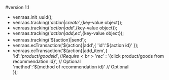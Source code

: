 #version 1.1
- venraas.init_uuid();
- venraas.tracking('${action}|create',${key-value object});
- venraas.tracking('${action}|add',${key-value object});
- venraas.tracking('${action}|add_rec',${key-value object});
- venraas.tracking('${action}|send');
- venraas.ecTransaction('${action}|add',{ 'id':'${action id}'  });
- venraas.ecTransaction('${action}|add_item',{ <br>
'id':'${product/goods id}',  // Require<br>
'rec':'${click product/goods from recommendation id}', // Optional <br>
'method':'${method of recommendation id}' // Optional <br>
});
